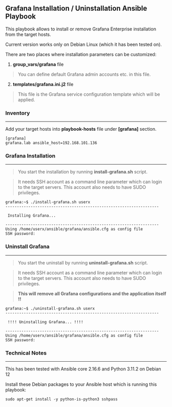 ## Grafana Installation / Uninstallation Ansible Playbook

This playbook allows to install or remove Grafana Enterprise installation from the target hosts.

Current version works only on Debian Linux (which it has been tested on).

There are two places where installation parameters can be customized:
1. **group_vars/grafana** file
> You can define default Grafana admin accounts etc. in this file.

2. **templates/grafana.ini.j2** file
> This file is the Grafana service configuration template which will be applied. 

### Inventory
---
Add your target hosts into **playbook-hosts** file under **[grafana]** section.

```
[grafana]
grafana.lab ansible_host=192.168.101.136
```

### Grafana Installation
---
> You start the installation by running **install-grafana.sh** script.

> It needs SSH account as a command line parameter which can login to the target servers. This account also needs to have SUDO privileges.

```
grafana:~$ ./install-grafana.sh userx
-------------------------------------------------------------------

 Installing Grafana...

-------------------------------------------------------------------
Using /home/userx/ansible/grafana/ansible.cfg as config file
SSH password: 
```

### Uninstall Grafana
---
> You start the uninstall by running **uninstall-grafana.sh** script.

> It needs SSH account as a command line parameter which can login to the target servers. This account also needs to have SUDO privileges.

> **This will remove all Grafana configurations and the application itself !!**

```
grafana:~$ ./uninstall-grafana.sh userx
-------------------------------------------------------------------

 !!!! Uninstalling Grafana... !!!!

-------------------------------------------------------------------
Using /home/userx/ansible/grafana/ansible.cfg as config file
SSH password: 
```

### Technical Notes
---
This has been tested with Ansible core 2.16.6 and Python 3.11.2 on Debian 12

Install these Debian packages to your Ansible host which is running this playbook:
```
sudo apt-get install -y python-is-python3 sshpass
```
